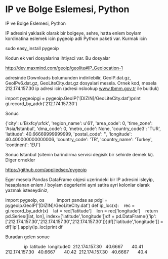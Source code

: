 # IP ve Bolge Eslemesi, Python


IP ve Bolge Eslemesi, Python




IP adresini yaklasik olarak bir bolgeye, sehre, hatta enlem boylam kordinatina eslemek icin pygeoip adli Python paketi var. Kurmak icin

sudo easy_install pygeoip

Kodun ek veri dosyalarina ihtiyaci var. Bu dosyalar

http://dev.maxmind.com/geoip/geolite#IP_Geolocation-1

adresinde Downloads bolumunden indirilebilir, GeoIP.dat.gz, GeoIPv6.dat.gz, GeoLiteCity.dat.gz dosyalari mesela. Ornek kod, mesela 212.174.157.30 ip adresi icin (adresi nslookup www.tbmm.gov.tr ile bulduk)

import pygeoipgi = pygeoip.GeoIP('[DIZIN]/GeoLiteCity.dat')print gi.record_by_addr('212.174.157.30')

Sonuc

{'city': u'B\xfcy\xfck', 'region_name': u'61', 'area_code': 0, 'time_zone': 'Asia/Istanbul', 'dma_code': 0, 'metro_code': None, 'country_code3': 'TUR', 'latitude': 40.66669999999999, 'postal_code': '', 'longitude': 40.400000000000006, 'country_code': 'TR', 'country_name': 'Turkey', 'continent': 'EU'}

Sonuc Istanbul (sitenin barindirma servisi degisik bir sehirde demek ki). Diger ornekler

https://github.com/appliedsec/pygeoip

Eger mesela Pandas DataFrame objesi uzerindeki bir IP adresini isleyip, hesaplanan enlem / boylam degerlerini ayni satira ayri kolonlar olarak yazmak isteseydiniz,

import pygeoip, os          import pandas as pdgi = pygeoip.GeoIP('[DIZIN]/GeoLiteCity.dat') def ip_loc(x):    rec = gi.record_by_addr(x)    lat = rec['latitude']    lon = rec['longitude']    return pd.Series([lat, lon], index=['latitude','longitude'])df = pd.DataFrame({'ip': ['212.174.157.30','212.174.157.30','212.174.157.30']})df[['latitude','longitude']] = df['ip'].apply(ip_loc)print df

Buradan gelen sonuc

               ip  latitude  longitude0  212.174.157.30   40.6667       40.41  212.174.157.30   40.6667       40.42  212.174.157.30   40.6667       40.4





